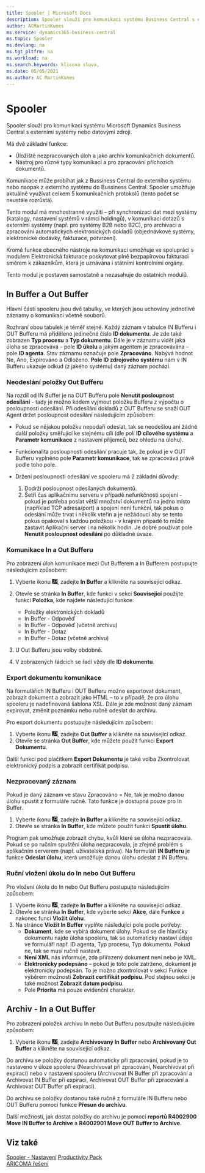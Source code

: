 ```yaml
---
title: Spooler | Microsoft Docs
description: Spooler slouží pro komunikaci systému Business Central s externími systémy nebo datovými zdroji.
author: ACMartinKunes
ms.service: dynamics365-business-central
ms.topic: Spooler
ms.devlang: na
ms.tgt_pltfrm: na
ms.workload: na
ms.search.keywords: klicova slova, 
ms.date: 05/05/2021
ms.author: AC MartinKunes
---
```

# Spooler

Spooler slouží pro komunikaci systému Microsoft Dynamics Business Central s externími systémy nebo datovými zdroji.

Má dvě základní funkce:
- Úložiště nezpracovaných úloh a jako archív komunikačních dokumentů.
- Nástroj pro různé typy komunikací a pro zpracování příchozích dokumentů.

Komunikace může probíhat jak z Bussiness Central do externího systému nebo naopak z externího systému do Bussiness Central. Spooler umožňuje aktuálně využívat celkem 5 komunikačních protokolů (tento počet se neustále rozrůstá).

Tento modul má mnohostranné využití – při synchronizaci dat mezi systémy (katalogy, nastavení systémů v rámci holdingů), v komunikaci dotazů s externími systémy (např. pro systémy B2B nebo B2C), pro archivaci a zpracování automatických elektronických dokladů (objednávkové systémy, elektronické dodávky, fakturace, potvrzení).

Kromě funkce obecného nástroje na komunikaci umožňuje ve spolupráci s modulem Elektronická fakturace poskytovat plně bezpapírovou fakturaci směrem k zákazníkům, která je uznávána i státními kontrolními orgány.

Tento modul je postaven samostatně a nezasahuje do ostatních modulů.

## In Buffer a Out Buffer

Hlavní částí spooleru jsou dvě tabulky, ve kterých jsou uchovány jednotlivé záznamy o komunikaci včetně souborů.

Rozhraní obou tabulek je téměř stejné. Každý záznam v tabulce IN Bufferu i OUT Bufferu má přiděleno jedinečné číslo **ID dokumentu**. Je zde také zobrazen **Typ procesu** a **Typ dokumentu**. Dále je v záznamu vidět jaká úloha se zpracovává – pole **ID úkolu** a jakým agentem je zpracovávána – pole **ID agenta**. Stav záznamu označuje pole **Zpracováno**. Nabývá hodnot Ne, Ano, Expirováno a Odloženo. **Pole ID zdrojového systému** nám v IN Bufferu ukazuje odkud (z jakého systému) daný záznam pochází.

### Neodeslání položky Out Bufferu

Na rozdíl od IN Buffer je na OUT Bufferu pole **Nenutit posloupnost odesílání** - tady je možno kódem vyjmout položku Bufferu z výpočtu o posloupnosti odesílání. Při odesílání dokladů z OUT Bufferu se snaží OUT Agent držet posloupnost odesílání následujícím způsobem:


- Pokud se nějakou položku nepodaří odeslat, tak se neodešlou ani žádné další položky směřující ke stejnému cíli (dle polí **ID cílového systému** a **Parametr komunikace** z nastavení příjemců, bez ohledu na úlohu).
- Funkcionalita posloupnosti odesílání pracuje tak, že pokud je v OUT Bufferu vyplněno pole **Parametr komunikace**, tak se zpracovává právě podle toho pole.

- Držení posloupnosti odesílání ve spooleru má 2 základní důvody:
    1. Dodrží posloupnost odesílaných dokumentů.
    2. Šetří čas aplikačnímu serveru v případě nefunkčnosti spojení - pokud je potřeba poslat větší množství dokumentů na jedno místo (například TCP adresa/port) a spojení není funkční, tak pokus o odeslání může trvat i několik vteřin a je nežádoucí aby se tento pokus opakoval s každou položkou - v krajním případě to může zastavit Aplikační server i na několik hodin. Je dobré používat pole **Nenutit posloupnost odesílání** po důkladné úvaze.

### Komunikace In a Out Bufferu
Pro zobrazení úloh komunikace mezi Out Bufferem a In Bufferem postupujte následujícím způsobem:

1. Vyberte ikonu ![Žárovky, která otevře funkci Řekněte mi](media/ui-search/search_small.png "Řekněte mi, co chcete dělat"), zadejte **In Buffer** a klikněte na související odkaz.
1. Otevře se stránka **In Buffer**, kde funkci v sekci **Související** použijte funkci **Položka**, kde najdete následující funkce:
    - Položky elektronických dokladů
    - In Buffer - Odpověď
    - In Buffer - Odpověď (včetně archivu)
    - In Buffer - Dotaz
    - In Buffer - Dotaz (včetně archivu)

1. U Out Bufferu jsou volby obdobně.
1. V zobrazených řádcích se řadí vždy dle **ID dokumentu**.

### Export dokumentu komunikace

Na formulářích IN Bufferu i OUT Bufferu možno exportovat dokument, zobrazit dokument a zobrazit jako HTML – to v případě, že pro úlohu spooleru je nadefinovaná šablona XSL. Dále je zde možnost daný záznam expirovat, změnit poznámku nebo ručně odeslat do archívu.

Pro export dokumentu postupujte následujícím způsobem:

1. Vyberte ikonu ![Žárovky, která otevře funkci Řekněte mi](media/ui-search/search_small.png "Řekněte mi, co chcete dělat"), zadejte **Out Buffer** a klikněte na související odkaz.
1. Otevře se stránka **Out Buffer**, kde můžete použít funkci **Export Dokumentu**.

Další funkcí pod plačítkem **Export Dokumentu** je také volba Zkontrolovat elektronický podpis a zobrazit certifikát podpisu.

### Nezpracovaný záznam

Pokud je daný záznam ve stavu Zpracováno = Ne, tak je možno danou úlohu spustit z formuláře ručně. Tato funkce je dostupná pouze pro In Buffer.

1. Vyberte ikonu ![Žárovky, která otevře funkci Řekněte mi](media/ui-search/search_small.png "Řekněte mi, co chcete dělat"), zadejte **In Buffer** a klikněte na související odkaz.
1. Otevře se stránka **In Buffer**, kde můžete použít funkci **Spustit úlohu**.

Program pak umožňuje zobrazit chybu, kvůli které se úloha nezpracovala. Pokud se po ručním spuštění úloha nezpracovala, je zřejmě problém s aplikačním serverem (např. uživatelská práva). Na formuláři **IN Bufferu** je funkce **Odeslat úlohu**, která umožňuje danou úlohu odeslat z IN Bufferu.

### Ruční vložení úkolu do In nebo Out Bufferu

Pro vložení úkolu do In nebo Out Bufferu postupujte následujícím způsobem:

1. Vyberte ikonu ![Žárovky, která otevře funkci Řekněte mi](media/ui-search/search_small.png "Řekněte mi, co chcete dělat"), zadejte **In Buffer** a klikněte na související odkaz.
1. Otevře se stránka **In Buffer**, kde vyberte sekci **Akce**, dále **Funkce** a nakonec funci **Vložit úlohu**.
1. Na stránce **Vložit In Buffer** vyplňte následující pole podle potřeby:
    - **Dokument**, kde se vybírá dokument úlohy. Pokud se dle hlavičky dokumentu najde úloha spooleru, tak se automaticky nastaví údaje ve formuláři např. ID agenta, Typ procesu, Typ dokumentu. Pokud ne, tak se musí ručně nastavit.
    - **Není XML** nás informuje, zda přiřazený dokument není nebo je XML.
    - **Elektronicky podepsáno** – pokud je toto pole zatrženo, dokument je elektronicky podepsán. To je možno zkontrolovat v sekci Funkce výběrem možnosti **Zobrazit certifikát podpisu**. Pod stejnou sekci je také možnost **Zobrazit datum podpisu**.
    - Pole **Priorita** má pouze evidenční charakter.

## Archiv - In a Out Buffer

Pro zobrazení položek archivu In nebo Out Bufferu posutpujte následujícím způsobem:

1. Vyberte ikonu ![Žárovky, která otevře funkci Řekněte mi](media/ui-search/search_small.png "Řekněte mi, co chcete dělat"), zadejte **Archivovaný In Buffer** nebo **Archivovaný Out Buffer** a klikněte na související odkaz.

Do archívu se položky dostanou automaticky při zpracování, pokud je to nastaveno v úloze spooleru (Nearchivovat při zpracování, Nearchivovat při expiraci) nebo v nastavení spooleru (Archivovat IN Buffer při zpracování a Archivovat IN Buffer při expiraci, Archivovat OUT Buffer při zpracování a Archivovat OUT Buffer při expiraci).

Do archivu se položky dostanou také ručně z formuláře IN Bufferu nebo OUT Bufferu pomocí funkce **Přesun do archívu**.

Další možností, jak dostat položky do archívu je pomocí **reportů R4002900 Move IN Buffer to Archive** a **R4002901 Move OUT Buffer to Archive**.

## Viz také
[Spooler - Nastavení](ac-spooler-setup.md)
[Productivity Pack](ac-productivity-pack.md)  
[ARICOMA řešení](../index.md)